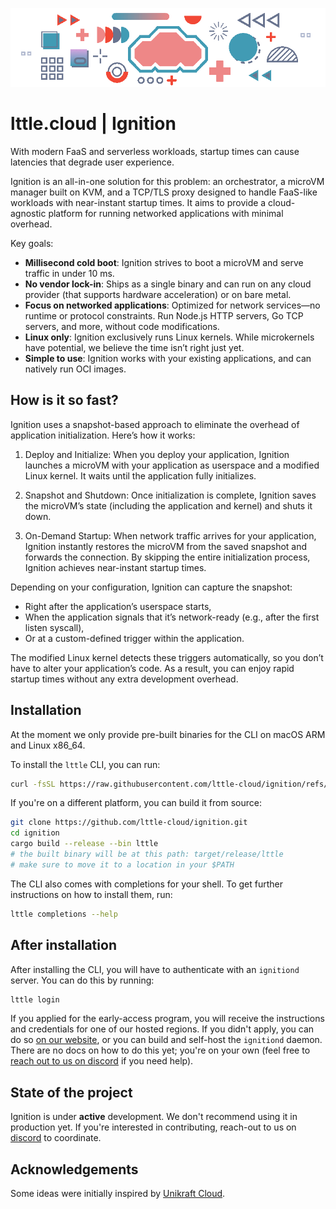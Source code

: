<p align="center">
  <a href="https://lttle.cloud">
    <img src="./assets/lttle.gif" alt="lttle.cloud" />
  </a>
</p>

# lttle.cloud | Ignition

With modern FaaS and serverless workloads, startup times can cause latencies that degrade user experience.

Ignition is an all-in-one solution for this problem: an orchestrator, a microVM manager built on KVM, and a TCP/TLS proxy designed to handle FaaS-like workloads with near-instant startup times. It aims to provide a cloud-agnostic platform for running networked applications with minimal overhead.

Key goals:

- **Millisecond cold boot**: Ignition strives to boot a microVM and serve traffic in under 10 ms.
- **No vendor lock-in**: Ships as a single binary and can run on any cloud provider (that supports hardware acceleration) or on bare metal.
- **Focus on networked applications**: Optimized for network services—no runtime or protocol constraints. Run Node.js HTTP servers, Go TCP servers, and more, without code modifications.
- **Linux only**: Ignition exclusively runs Linux kernels. While microkernels have potential, we believe the time isn’t right just yet.
- **Simple to use**: Ignition works with your existing applications, and can natively run OCI images.

## How is it so fast?

Ignition uses a snapshot-based approach to eliminate the overhead of application initialization. Here’s how it works:

1. Deploy and Initialize: When you deploy your application, Ignition launches a microVM with your application as userspace and a modified Linux kernel. It waits until the application fully initializes.
2. Snapshot and Shutdown: Once initialization is complete, Ignition saves the microVM’s state (including the application and kernel) and shuts it down.

3. On-Demand Startup: When network traffic arrives for your application, Ignition instantly restores the microVM from the saved snapshot and forwards the connection. By skipping the entire initialization process, Ignition achieves near-instant startup times.

Depending on your configuration, Ignition can capture the snapshot:

- Right after the application’s userspace starts,
- When the application signals that it’s network-ready (e.g., after the first listen syscall),
- Or at a custom-defined trigger within the application.

The modified Linux kernel detects these triggers automatically, so you don’t have to alter your application’s code. As a result, you can enjoy rapid startup times without any extra development overhead.

## Installation

At the moment we only provide pre-built binaries for the CLI on macOS ARM and Linux x86_64.

To install the `lttle` CLI, you can run:

```sh
curl -fsSL https://raw.githubusercontent.com/lttle-cloud/ignition/refs/heads/master/get/lttle.sh | bash
```

If you're on a different platform, you can build it from source:

```sh
git clone https://github.com/lttle-cloud/ignition.git
cd ignition
cargo build --release --bin lttle
# the built binary will be at this path: target/release/lttle
# make sure to move it to a location in your $PATH
```

The CLI also comes with completions for your shell. To get further instructions on how to install them, run:

```bash
lttle completions --help
```

## After installation

After installing the CLI, you will have to authenticate with an `ignitiond` server. You can do this by running:

```bash
lttle login
```

If you applied for the early-access program, you will receive the instructions and credentials for one of our hosted regions. If you didn't apply, you can do so [on our website](https://lttle.cloud), or you can build and self-host the `ignitiond` daemon. There are no docs on how to do this yet; you're on your own (feel free to [reach out to us on discord](https://discord.gg/xhNGGrZQja) if you need help).


## State of the project

Ignition is under **active** development. We don't recommend using it in production yet. If you're interested in contributing, reach-out to us on [discord](https://discord.gg/xhNGGrZQja) to coordinate.

## Acknowledgements

Some ideas were initially inspired by [Unikraft Cloud](https://unikraft.cloud).
